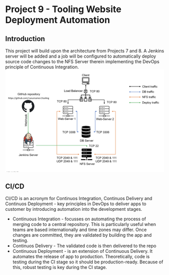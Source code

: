 # Project 9 - Tooling Website Deployment Automation

## Introduction
This project will build upon the architecture from Projects 7 and 8. A Jenkins server will be added and a job will be configured to automatically deploy source code changes to the NFS Server therein implementing the DevOps principle of Continuous Integration.
![Architecture](/Project09/images/architecture.png)

## CI/CD
CI/CD is an acronym for Continuos Integration, Continuos Delivery and Continuos Deployment - key principles in DevOps to deliver apps to customer by introducing automation into the development stages.   
*  Continuous Integration - focusses on automating the process of merging code to a central repository. This is particularly useful when teams are based internationally and time zones may differ. Once changes are committed, they are validated by building the app and testing. 
* Continuos Delivery - The validated code is then delivered to the repo
* Continuous Deployment - is an extension of Continuous Delivery. It automates the release of app to production. Theoretically, code is testing during the CI stage so it should be production-ready. Because of this, robust testing is key during the CI stage. 

